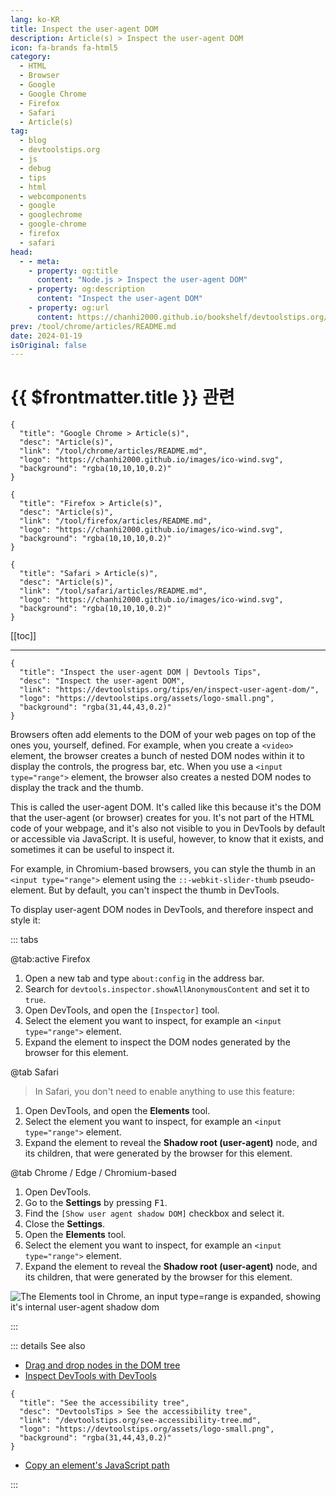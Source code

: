 ```yaml
---
lang: ko-KR
title: Inspect the user-agent DOM
description: Article(s) > Inspect the user-agent DOM
icon: fa-brands fa-html5
category: 
  - HTML
  - Browser
  - Google
  - Google Chrome
  - Firefox
  - Safari
  - Article(s)
tag: 
  - blog
  - devtoolstips.org
  - js
  - debug
  - tips
  - html
  - webcomponents
  - google
  - googlechrome
  - google-chrome
  - firefox
  - safari
head:
  - - meta:
    - property: og:title
      content: "Node.js > Inspect the user-agent DOM"
    - property: og:description
      content: "Inspect the user-agent DOM"
    - property: og:url
      content: https://chanhi2000.github.io/bookshelf/devtoolstips.org/inspect-user-agent-dom.html
prev: /tool/chrome/articles/README.md
date: 2024-01-19
isOriginal: false
---
```


# {{ $frontmatter.title }} 관련

```component VPCard
{
  "title": "Google Chrome > Article(s)",
  "desc": "Article(s)",
  "link": "/tool/chrome/articles/README.md",
  "logo": "https://chanhi2000.github.io/images/ico-wind.svg",
  "background": "rgba(10,10,10,0.2)"
}
```

```component VPCard
{
  "title": "Firefox > Article(s)",
  "desc": "Article(s)",
  "link": "/tool/firefox/articles/README.md",
  "logo": "https://chanhi2000.github.io/images/ico-wind.svg",
  "background": "rgba(10,10,10,0.2)"
}
```

```component VPCard
{
  "title": "Safari > Article(s)",
  "desc": "Article(s)",
  "link": "/tool/safari/articles/README.md",
  "logo": "https://chanhi2000.github.io/images/ico-wind.svg",
  "background": "rgba(10,10,10,0.2)"
}
```

[[toc]]

---

```component VPCard
{
  "title": "Inspect the user-agent DOM | Devtools Tips",
  "desc": "Inspect the user-agent DOM",
  "link": "https://devtoolstips.org/tips/en/inspect-user-agent-dom/",
  "logo": "https://devtoolstips.org/assets/logo-small.png",
  "background": "rgba(31,44,43,0.2)"
}
```


Browsers often add elements to the DOM of your web pages on top of the ones you, yourself, defined. For example, when you create a `<video>` element, the browser creates a bunch of nested DOM nodes within it to display the controls, the progress bar, etc. When you use a `<input type="range">` element, the browser also creates a nested DOM nodes to display the track and the thumb.

This is called the user-agent DOM. It's called like this because it's the DOM that the user-agent (or browser) creates for you. It's not part of the HTML code of your webpage, and it's also not visible to you in DevTools by default or accessible via JavaScript. It is useful, however, to know that it exists, and sometimes it can be useful to inspect it.

For example, in Chromium-based browsers, you can style the thumb in an `<input type="range">` element using the `::-webkit-slider-thumb` pseudo-element. But by default, you can't inspect the thumb in DevTools.

To display user-agent DOM nodes in DevTools, and therefore inspect and style it:

::: tabs

@tab:active <FontIcon icon="fa-brands fa-firefox-browser"/>Firefox

1. Open a new tab and type `about:config` in the address bar.
2. Search for `devtools.inspector.showAllAnonymousContent` and set it to <FontIcon icon="iconfont icon-boolean"/>`true`.
3. Open DevTools, and open the <FontIcon icon="iconfont icon-select"/>`[Inspector]` tool.
4. Select the element you want to inspect, for example an `<input type="range">` element.
5. Expand the element to inspect the DOM nodes generated by the browser for this element.

@tab <FontIcon icon="fa-brands fa-safari"/>Safari

> In <FontIcon icon="fa-brands fa-safari"/>Safari, you don't need to enable anything to use this feature:

1. Open DevTools, and open the **Elements** tool.
2. Select the element you want to inspect, for example an `<input type="range">` element.
3. Expand the element to reveal the **Shadow root (user-agent)** node, and its children, that were generated by the browser for this element.

@tab <FontIcon icon="fa-brands fa-chrome"/>Chrome / <FontIcon icon="fa-brands fa-edge"/>Edge / Chromium-based

1. Open DevTools.
2. Go to the **Settings** by pressing <kbd>F1</kbd>.
3. Find the <FontIcon icon="iconfont icon-select"/>`[Show user agent shadow DOM]` checkbox and select it.
4. Close the **Settings**.
5. Open the **Elements** tool.
6. Select the element you want to inspect, for example an `<input type="range">` element.
7. Expand the element to reveal the **Shadow root (user-agent)** node, and its children, that were generated by the browser for this element.

![The Elements tool in <FontIcon icon="fa-brands fa-chrome"/>Chrome, an input `type=range` is expanded, showing it's internal user-agent shadow dom](https://devtoolstips.org/assets/img/inspect-user-agent-dom.png)

:::

::: details See also

- [Drag and drop nodes in the DOM tree](https://devtoolstips.org/tips/en/drag-drop-dom-nodes) <!-- TODO: add VPCard -->
- [Inspect DevTools with DevTools](https://devtoolstips.org/tips/en/inspect-devtools-with-devtools) <!-- TODO: add VPCard -->

```component VPCard
{
  "title": "See the accessibility tree",
  "desc": "DevtoolsTips > See the accessibility tree",
  "link": "/devtoolstips.org/see-accessibility-tree.md",
  "logo": "https://devtoolstips.org/assets/logo-small.png",
  "background": "rgba(31,44,43,0.2)"
}
```

- [Copy an element's JavaScript path](https://devtoolstips.org/tips/en/copy-element-js-path) <!-- TODO: add VPCard -->

:::
